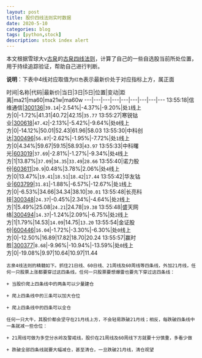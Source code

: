```yaml
---
layout: post
title: 股价四线法则实时数据
date: 2020-5-10
categories: blog
tags: [python,stock]
description: stock index alert
---
```



本文根据雪球大v[古泉](https://xueqiu.com/u/7148646888)的[古泉四线法则](https://xueqiu.com/7148646888/130498192)，计算了自己的一些自选股当前所处位置，用于持续追踪验证，帮助自己进行判断。

**说明**：下表中4线对应取值为`红色`表示最新价处于对应指标上方，属正面

时间|名称|代码|最新价|当日|3日|5日|位置|变动|距离|ma21|ma60|ma21w|ma60w
---|---|---|---|---|---|---|---|---
13:55:18|信维通信|[300136](https://xueqiu.com/S/SZ300136)|`39.14`|-2.54%|-4.37%|-9.20%|处`1`线上方|0|-1.72%|41.31|40.72|42.15|`35.77`
13:55:27|寒锐钴业|[300618](https://xueqiu.com/S/SZ300618)|`47.42`|-2.13%|-5.42%|-9.64%|处`0`线上方|0|-14.12%|50.01|52.43|61.96|58.03
13:55:30|中科创达|[300496](https://xueqiu.com/S/SZ300496)|`56.87`|-2.62%|-1.95%|-7.72%|处`1`线上方|0|4.34%|59.67|59.15|58.93|`43.97`
13:55:33|中科曙光|[603019](https://xueqiu.com/S/SH603019)|`37.69`|-2.81%|-1.27%|-9.34%|处`4`线上方|1|13.87%|`37.09`|`34.35`|`33.49`|`28.66`
13:55:40|诺力股份|[603611](https://xueqiu.com/S/SH603611)|`20.9`|0.48%|3.78%|2.06%|处`4`线上方|0|13.47%|`19.41`|`18.51`|`18.42`|`17.44`
13:55:42|华友钴业|[603799](https://xueqiu.com/S/SH603799)|`31.81`|-1.88%|-6.57%|-12.67%|处`1`线上方|0|-6.53%|34.66|34.34|38.10|`30.01`
13:55:48|长亮科技|[300348](https://xueqiu.com/S/SZ300348)|`24.37`|-0.45%|2.34%|-4.64%|处`2`线上方|1|5.49%|25.08|`24.21`|24.78|`19.38`
13:55:48|盛天网络|[300494](https://xueqiu.com/S/SZ300494)|`14.37`|-1.24%|2.09%|-6.75%|处`2`线上方|1|1.79%|14.53|`14.09`|14.75|`13.20`
13:55:54|金证股份|[600446](https://xueqiu.com/S/SH600446)|`16.04`|-1.72%|-3.30%|-6.30%|处`0`线上方|0|-12.50%|16.89|17.82|18.70|20.24
13:55:57|赢时胜|[300377](https://xueqiu.com/S/SZ300377)|`8.68`|-9.96%|-10.94%|-13.59%|处`0`线上方|0|-19.08%|9.97|10.64|10.97|11.44

```
古泉4线法则的精髓如下。抓住21日线、60日线、21周线及60周线等四条线，外加21月线，任何一只股票上涨都要穿过这四条线，任何一只股票要想爆雷也要先下穿过这四条线：

+ 当股价爬上四条线中的两条可以少量建仓

+ 爬上四条线中的三条可以加大仓位

+ 爬上四条线中的四条可以全仓

任何一只大牛，其股价都会坚守在21月线上方，不会轻易跌破21月线；相反，每跌破四条线中一条就减一些仓位：

+ 21周线可做为多空分水岭及警戒线，股价在21周线及60周线下方就要十分慎重，多看少做

+ 跌破全部四条线就要大幅减仓，甚至清仓，一旦跌破21月线，清仓观望
```